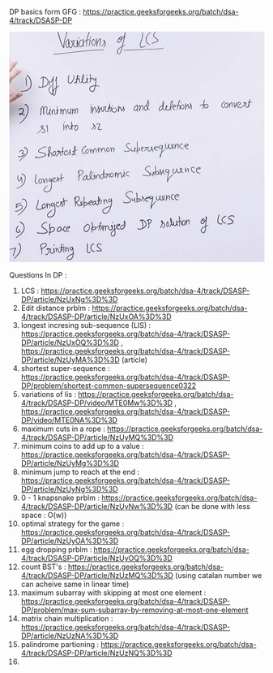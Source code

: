 DP basics form GFG : https://practice.geeksforgeeks.org/batch/dsa-4/track/DSASP-DP

![LCS problems](https://github.com/vekariyasagar54/DSA-Question-Revision/blob/main/Screenshot%202023-11-17%20164954.png)

Questions In DP :
1) LCS  : https://practice.geeksforgeeks.org/batch/dsa-4/track/DSASP-DP/article/NzUxNg%3D%3D
2) Edit distance prblm : https://practice.geeksforgeeks.org/batch/dsa-4/track/DSASP-DP/article/NzUxOA%3D%3D
3) longest incresing sub-sequence (LIS) : https://practice.geeksforgeeks.org/batch/dsa-4/track/DSASP-DP/article/NzUxOQ%3D%3D  , https://practice.geeksforgeeks.org/batch/dsa-4/track/DSASP-DP/article/NzUyMA%3D%3D (article)
4) shortest super-sequence  : https://practice.geeksforgeeks.org/batch/dsa-4/track/DSASP-DP/problem/shortest-common-supersequence0322
5) variations of lis : https://practice.geeksforgeeks.org/batch/dsa-4/track/DSASP-DP/video/MTE0Mw%3D%3D , https://practice.geeksforgeeks.org/batch/dsa-4/track/DSASP-DP/video/MTE0NA%3D%3D
6) maximum cuts in a rope : https://practice.geeksforgeeks.org/batch/dsa-4/track/DSASP-DP/article/NzUyMQ%3D%3D
7) minimum coins to add up to a value : https://practice.geeksforgeeks.org/batch/dsa-4/track/DSASP-DP/article/NzUyMg%3D%3D
8) minimum jump to reach at the end  : https://practice.geeksforgeeks.org/batch/dsa-4/track/DSASP-DP/article/NzUyNg%3D%3D
9) 0 - 1 knapsnake prblm : https://practice.geeksforgeeks.org/batch/dsa-4/track/DSASP-DP/article/NzUyNw%3D%3D (can be done with less space : O(w))
10) optimal strategy for the game : https://practice.geeksforgeeks.org/batch/dsa-4/track/DSASP-DP/article/NzUyOA%3D%3D
11) egg dropping prblm : https://practice.geeksforgeeks.org/batch/dsa-4/track/DSASP-DP/article/NzUyOQ%3D%3D
12) count BST's  : https://practice.geeksforgeeks.org/batch/dsa-4/track/DSASP-DP/article/NzUzMQ%3D%3D (using catalan number we can acheive same in linear time)
13) maximum subarray with skipping at most one element : https://practice.geeksforgeeks.org/batch/dsa-4/track/DSASP-DP/problem/max-sum-subarray-by-removing-at-most-one-element
14) matrix chain multiplication : https://practice.geeksforgeeks.org/batch/dsa-4/track/DSASP-DP/article/NzUzNA%3D%3D
15) palindrome partioning : https://practice.geeksforgeeks.org/batch/dsa-4/track/DSASP-DP/article/NzUzNQ%3D%3D
16) 
